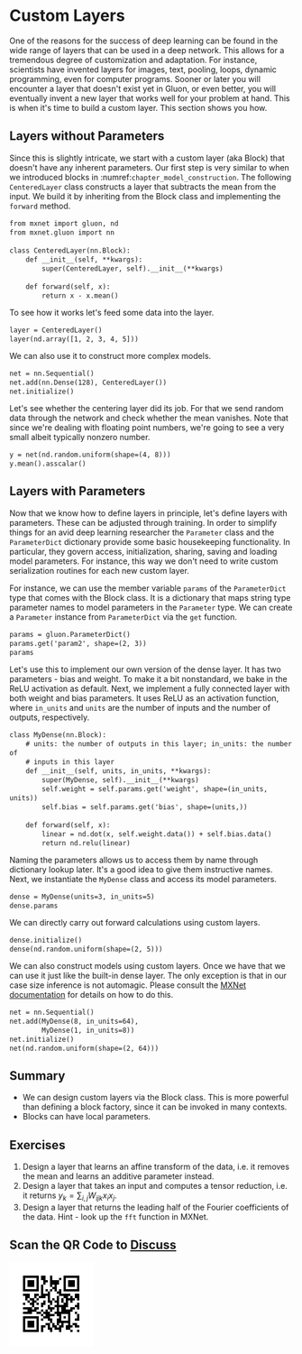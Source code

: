 # Custom Layers

One of the reasons for the success of deep learning can be found in the wide range of layers that can be used in a deep network. This allows for a tremendous degree of customization and adaptation. For instance, scientists have invented layers for images, text, pooling, loops, dynamic programming, even for computer programs. Sooner or later you will encounter a layer that doesn't exist yet in Gluon, or even better, you will eventually invent a new layer that works well for your problem at hand. This is when it's time to build a custom layer. This section shows you how.

## Layers without Parameters

Since this is slightly intricate, we start with a custom layer (aka Block) that
doesn't have any inherent parameters. Our first step is very similar to when we
introduced blocks in :numref:`chapter_model_construction`. The following
`CenteredLayer` class constructs a layer that subtracts the mean from the
input. We build it by inheriting from the Block class and implementing the
`forward` method.

```{.python .input  n=1}
from mxnet import gluon, nd
from mxnet.gluon import nn

class CenteredLayer(nn.Block):
    def __init__(self, **kwargs):
        super(CenteredLayer, self).__init__(**kwargs)

    def forward(self, x):
        return x - x.mean()
```

To see how it works let's feed some data into the layer.

```{.python .input  n=2}
layer = CenteredLayer()
layer(nd.array([1, 2, 3, 4, 5]))
```

We can also use it to construct more complex models.

```{.python .input  n=3}
net = nn.Sequential()
net.add(nn.Dense(128), CenteredLayer())
net.initialize()
```

Let's see whether the centering layer did its job. For that we send random data through the network and check whether the mean vanishes. Note that since we're dealing with floating point numbers, we're going to see a very small albeit typically nonzero number.

```{.python .input  n=4}
y = net(nd.random.uniform(shape=(4, 8)))
y.mean().asscalar()
```

## Layers with Parameters

Now that we know how to define layers in principle, let's define layers with parameters. These can be adjusted through training. In order to simplify things for an avid deep learning researcher the `Parameter` class and the `ParameterDict` dictionary provide some basic housekeeping functionality. In particular, they govern access, initialization, sharing, saving and loading model parameters. For instance, this way we don't need to write custom serialization routines for each new custom layer.

For instance, we can use the member variable `params` of the `ParameterDict` type that comes with the Block class. It is a dictionary that maps string type parameter names to model parameters in the `Parameter` type.  We can create a `Parameter` instance from `ParameterDict` via the `get` function.

```{.python .input  n=7}
params = gluon.ParameterDict()
params.get('param2', shape=(2, 3))
params
```

Let's use this to implement our own version of the dense layer. It has two parameters - bias and weight. To make it a bit nonstandard, we bake in the ReLU activation as default. Next, we implement a fully connected layer with both weight and bias parameters.  It uses ReLU as an activation function, where `in_units` and `units` are the number of inputs and the number of outputs, respectively.

```{.python .input  n=19}
class MyDense(nn.Block):
    # units: the number of outputs in this layer; in_units: the number of
    # inputs in this layer
    def __init__(self, units, in_units, **kwargs):
        super(MyDense, self).__init__(**kwargs)
        self.weight = self.params.get('weight', shape=(in_units, units))
        self.bias = self.params.get('bias', shape=(units,))

    def forward(self, x):
        linear = nd.dot(x, self.weight.data()) + self.bias.data()
        return nd.relu(linear)
```

Naming the parameters allows us to access them by name through dictionary lookup later. It's a good idea to give them instructive names. Next, we instantiate the `MyDense` class and access its model parameters.

```{.python .input}
dense = MyDense(units=3, in_units=5)
dense.params
```

We can directly carry out forward calculations using custom layers.

```{.python .input  n=20}
dense.initialize()
dense(nd.random.uniform(shape=(2, 5)))
```

We can also construct models using custom layers. Once we have that we can use it just like the built-in dense layer. The only exception is that in our case size inference is not automagic. Please consult the [MXNet documentation](http://www.mxnet.io) for details on how to do this.

```{.python .input  n=19}
net = nn.Sequential()
net.add(MyDense(8, in_units=64),
        MyDense(1, in_units=8))
net.initialize()
net(nd.random.uniform(shape=(2, 64)))
```

## Summary

* We can design custom layers via the Block class. This is more powerful than defining a block factory, since it can be invoked in many contexts.
* Blocks can have local parameters.


## Exercises

1. Design a layer that learns an affine transform of the data, i.e. it removes the mean and learns an additive parameter instead.
1. Design a layer that takes an input and computes a tensor reduction, i.e. it returns $y_k = \sum_{i,j} W_{ijk} x_i x_j$.
1. Design a layer that returns the leading half of the Fourier coefficients of the data. Hint - look up the `fft` function in MXNet.

## Scan the QR Code to [Discuss](https://discuss.mxnet.io/t/2328)

![](../img/qr_custom-layer.svg)
